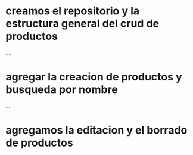 # creamos el repositorio y la estructura general del crud de productos
....

# agregar la creacion de productos y busqueda por nombre
...

# agregamos la editacion y el borrado de productos